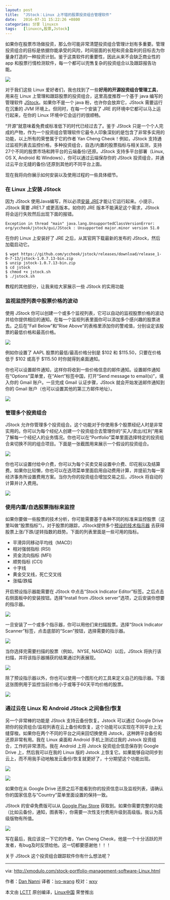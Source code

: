 ```yaml
---
layout: post
title:	"JStock：Linux 上不错的股票投资组合管理软件"
date:	2016-07-31 15:22:26 +0800 
categories:	分享 linuxcn 
tags:	[linuxcn,股票,Jstock]
---
```



如果你在股票市场做投资，那么你可能非常清楚投资组合管理计划有多重要。管理投资组合的目标是依据你能承受的风险，时间层面的长短和资金盈利的目标去为你量身打造的一种投资计划。鉴于这类软件的重要性，因此从来不会缺乏商业性的 app 和股票行情检测软件，每一个都可以兜售复杂的投资组合以及跟踪报告功能。


![](/Asserts/Images//attachment/album/201607/31/152149t8kyntwwu5npwhw6.jpg)


对于我们这些 Linux 爱好者们，我也找到了一些**好用的开源投资组合管理工具**，用来在 Linux 上管理和跟踪股票的投资组合，这里高度推荐一个基于 java 编写的管理软件 [JStock](http://jstock.org/)。如果你不是一个 java 粉，也许你会放弃它，JStock 需要运行在沉重的 JVM 环境上。但同时，在每一个安装了 JRE 的环境中它都可以马上运行起来，在你的 Linux 环境中它会运行的很顺畅。


“开源”就意味着免费或标准低下的时代已经过去了。鉴于 JStock 只是一个个人完成的产物，作为一个投资组合管理软件它最令人印象深刻的是包含了非常多实用的功能，以上所有的荣誉属于它的作者 Yan Cheng Cheok！例如，JStock 支持通过监视列表去监控价格，多种投资组合，自选/内置的股票指标与相关监测，支持27个不同的股票市场和跨平台的云端备份/还原。JStock 支持多平台部署（Linux, OS X, Android 和 Windows），你可以通过云端保存你的 JStock 投资组合，并通过云平台无缝的备份/还原到其他的不同平台上面。


现在我将向你展示如何安装以及使用过程的一些具体细节。


### 在 Linux 上安装 JStock


因为 JStock 使用Java编写，所以必须[安装 JRE](http://ask.xmodulo.com/install-java-runtime-Linux.html)才能让它运行起来。小提示，JStock 需要 JRE1.7 或更高版本。如你的 JRE 版本不能满足这个需求，JStock 将会运行失败然后出现下面的报错。



```
Exception in thread "main" java.lang.UnsupportedClassVersionError: org/yccheok/jstock/gui/JStock : Unsupported major.minor version 51.0

```

在你的 Linux 上安装好了 JRE 之后，从其官网下载最新的发布的 JStock，然后加载启动它。



```
$ wget https://github.com/yccheok/jstock/releases/download/release_1-0-7-13/jstock-1.0.7.13-bin.zip
$ unzip jstock-1.0.7.13-bin.zip
$ cd jstock
$ chmod +x jstock.sh
$ ./jstock.sh

```

教程的其他部分，让我来给大家展示一些 JStock 的实用功能


### 监视监控列表中股票价格的波动


使用 JStock 你可以创建一个或多个监视列表，它可以自动的监视股票价格的波动并给你提供相应的通知。在每一个监视列表里面你可以添加多个感兴趣的股票进去。之后在“Fall Below”和“Rise Above”的表格里添加你的警戒值，分别设定该股票的最低价格和最高价格。


![](/Asserts/Images//attachment/album/201607/31/152240tip2ta32ydjbnqbi.jpg)


例如你设置了 AAPL 股票的最低/最高价格分别是 $102 和 $115.50，只要在价格低于 $102 或高于 $115.50 时你就得到桌面通知。


你也可以设置邮件通知，这样你将收到一些价格信息的邮件通知。设置邮件通知在“Options”菜单里，在“Alert”标签中国，打开“Send message to email(s)”，填入你的 Gmail 账户。一旦完成 Gmail 认证步骤，JStock 就会开始发送邮件通知到你的 Gmail 账户（也可以设置其他的第三方邮件地址）。


![](/Asserts/Images//attachment/album/201607/31/152249son2kv44kja4e6x2.jpg)


### 管理多个投资组合


JStock 允许你管理多个投资组合。这个功能对于你使用多个股票经纪人时是非常实用的。你可以为每个经纪人创建一个投资组合去管理你的“买入/卖出/红利”用来了解每一个经纪人的业务情况。你也可以在“Portfolio”菜单里面选择特定的投资组合来切换不同的组合项目。下面是一张截图用来展示一个假设的投资组合。


![](/Asserts/Images//attachment/album/201607/31/152256bomfgdrzzkhu9ub9.jpg)


你也可以设置付给中介费，你可以为每个买卖交易设置中介费、印花税以及结算费。如果你比较懒，你也可以在选项菜单里面启用自动费用计算，并提前为每一家经济事务所设置费用方案。当你为你的投资组合增加交易之后，JStock 将自动的计算并计入费用。


![](/Asserts/Images//attachment/album/201607/31/152313cb6a06b1b3bl05am.jpg)


### 使用内置/自选股票指标来监控


如果你要做一些股票的技术分析，你可能需要基于各种不同的标准来监控股票（这里叫做“股票指标”）。对于股票的跟踪，JStock提供多个[预设的技术指示器](http://jstock.org/ma_indicator.html) 去获得股票上涨/下跌/逆转指数的趋势。下面的列表里面是一些可用的指标。


* 平滑异同移动平均线（MACD）
* 相对强弱指标 (RSI)
* 资金流向指标 (MFI)
* 顺势指标 (CCI)
* 十字线
* 黄金交叉线，死亡交叉线
* 涨幅/跌幅


开启预设指示器能需要在 JStock 中点击“Stock Indicator Editor”标签。之后点击右侧面板中的安装按钮。选择“Install from JStock server”选项，之后安装你想要的指示器。


![](/Asserts/Images//attachment/album/201607/31/152346tddmd50m041gsam1.jpg)


一旦安装了一个或多个指示器，你可以用他们来扫描股票。选择“Stock Indicator Scanner”标签，点击底部的“Scan”按钮，选择需要的指示器。


![](/Asserts/Images//attachment/album/201607/31/152355synmzgob18d951m8.jpg)


当你选择完需要扫描的股票（例如， NYSE, NASDAQ）以后，JStock 将执行该扫描，并将该指示器捕获的结果通过列表展现。


![](/Asserts/Images//attachment/album/201607/31/152403m1m0mtlmzdcad4wx.jpg)


除了预设指示器以外，你也可以使用一个图形化的工具来定义自己的指示器。下面这张图例用于监控当前价格小于或等于60天平均价格的股票。


![](/Asserts/Images//attachment/album/201607/31/152412kxxe2mqsfq2kxelm.jpg)


### 通过云在 Linux 和 Android JStock 之间备份/恢复


另一个非常棒的功能是 JStock 支持云备份恢复。Jstock 可以通过 Google Drive 把你的投资组合/监视列表在云上备份和恢复，这个功能可以实现在不同平台上无缝穿梭。如果你在两个不同的平台之间来回切换使用 Jstock，这种跨平台备份和还原非常有用。我在 Linux 桌面和 Android 手机上测试过我的 Jstock 投资组合，工作的非常漂亮。我在 Android 上将 Jstock 投资组合信息保存到 Google Drive 上，然后我可以在我的 Linux 版的 Jstock 上恢复它。如果能够自动同步到云上，而不用我手动地触发云备份/恢复就更好了，十分期望这个功能出现。


![](/Asserts/Images//attachment/album/201607/31/152421e7ms277cm4nnhds2.jpg)


![](/Asserts/Images//attachment/album/201607/31/152427k857g1ae8q59rrcj.jpg)


如果你在从 Google Drive 还原之后不能看到你的投资信息以及监视列表，请确认你的国家信息与“Country”菜单里面设置的保持一致。


JStock 的安卓免费版可以从 [Google Play Store](https://play.google.com/store/apps/details?id=org.yccheok.jstock.gui) 获取到。如果你需要完整的功能（比如云备份，通知，图表等），你需要一次性支付费用升级到高级版。我认为高级版物有所值。


![](/Asserts/Images//attachment/album/201607/31/152523nmmm5qr53km5eqk3.jpg)


写在最后，我应该说一下它的作者，Yan Cheng Cheok，他是一个十分活跃的开发者，有bug及时反馈给他。这一切都要感谢他！！！


关于 JStock 这个投资组合跟踪软件你有什么想法呢？




---


via: <http://xmodulo.com/stock-portfolio-management-software-Linux.html>


作者：[Dan Nanni](http://xmodulo.com/author/nanni) 译者：[ivo-wang](https://github.com/ivo-wang) 校对：[wxy](https://github.com/wxy)


本文由 [LCTT](https://github.com/LCTT/TranslateProject) 原创编译，[Linux中国](https://Linux.cn/) 荣誉推出
